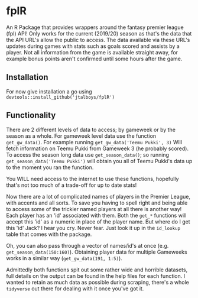 # fplR
An R Package that provides wrappers around the fantasy premier league (fpl) API! Only works for the current (2019/20) season as that's the data that the API URL's allow the public to access. The data available via these URL's updates during games with stats such as goals scored and assists by a player. Not all information from the game is available straight away, for example bonus points aren't confirmed until some hours after the game.

## Installation
For now give installation a go using `devtools::install_github('jtalboys/fplR')`

## Functionality
There are 2 different levels of data to access; by gameweek or by the season as a whole. For gameweek level data use the function `get_gw_data()`. For example running `get_gw_data('Teemu Pukki', 3)` Will fetch information on Teemu Pukki from Gameweek 3 (he probably scored). To access the season long data use `get_season_data()`; so running `get_season_data('Teemu Pukki')` will obtain you all of Teemu Pukki's data up to the moment you ran the function.

You WILL need access to the internet to use these functions, hopefully that's not too much of a trade-off for up to date stats!

Now there are a lot of complicated names of players in the Premier League, with accents and all sorts. To save you having to spell right and being able to access some of the trickier named players at all there is another way! Each player has an 'id' associated with them. Both the `get_*` functions will accept this 'id' as a numeric in place of the player name. But where do I get this 'id' Jack? I hear you cry. Never fear. Just look it up in the `id_lookup` table that comes with the package.

Oh, you can also pass through a vector of names/id's at once (e.g. `get_season_data(150:160)`). Obtaining player data for multiple Gameweeks works in a similar way (`get_gw_data(191, 1:5)`). 

Admittedly both functions spit out some rather wide and horrible datasets, full details on the output can be found in the help files for each function. I wanted to retain as much data as possible during scraping, there's a whole `tidyverse` out there for dealing with it once you've got it.  
